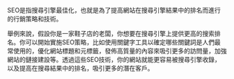 

SEO是指搜尋引擎最佳化，也就是為了提高網站在搜尋引擎結果中的排名而進行的行銷策略和技術。 

舉例來說，假設你是一家鞋子店的老闆，你想要在搜尋引擎上提供更高的搜索排名。你可以開始實施SEO策略，比如使用關鍵字工具以確定哪些關鍵詞是人們最常使用的，優化網站標題和元標籤，發佈高質量的內容來吸引更多的訪問量，加強網站的鏈接建設等。透過這些SEO技術，你的網站就能更容易被搜尋引擎收錄，以及提高在搜尋結果中的排名，吸引更多的潛在客戶。